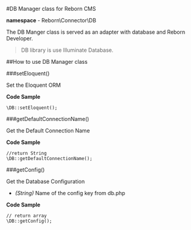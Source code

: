 #DB Manager class for Reborn CMS

**namespace** - Reborn\Connector\DB

The DB Manger class is served as an adapter with database and Reborn Developer.

> DB library is use Illuminate Database.

##How to use DB Manager class

###setEloquent()

Set the Eloquent ORM

**Code Sample**

	\DB::setEloquent();
	
	
###getDefaultConnectionName()

Get the Default Connection Name

**Code Sample**	

	//return String
	\DB::getDefaultConnectionName();
	
	
###getConfig()

Get the Database Configuration

* *(String)* Name of the config key from db.php

**Code Sample**

	// return array
	\DB::getConfig();
	
	

	
	
	
	
	
	
	
	
	
	
	
	
	